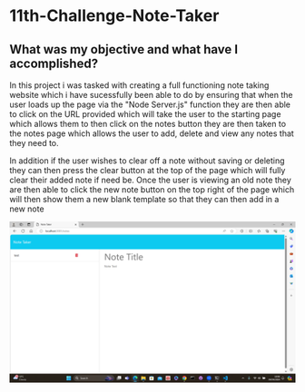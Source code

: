 # 11th-Challenge-Note-Taker

## What was my objective and what have I accomplished?
In this project i was tasked with creating a full functioning note taking website which i have sucessfully been able to do by ensuring that when the user loads up the page via the "Node Server.js" function they are then able to click on the URL provided which will take the user to the starting page which allows them to then click on the notes button they are then taken to the notes page which allows the user to add, delete and view any notes that they need to.

In addition if the user wishes to clear off a note without saving or deleting they can then press the clear button at the top of the page which will fully clear their added note if need be. Once the user is viewing an old note they are then able to click the new note button on the top right of the page which will then show them a new blank template so that they can then add in a new note

![alt text](image.png)